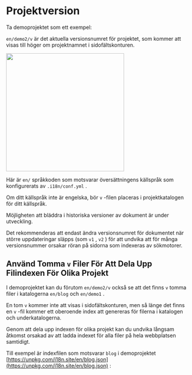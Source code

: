 # Projektversion

Ta demoprojektet som ett exempel:

`en/demo2/v` är det aktuella versionsnumret för projektet, som kommer att visas till höger om projektnamnet i sidofältskonturen.

<img src="https://p.3ti.site/1721290486.avif" width="320px">

Här är `en/` språkkoden som motsvarar översättningens källspråk som konfigurerats av `.i18n/conf.yml` .

Om ditt källspråk inte är engelska, bör `v` -filen placeras i projektkatalogen för ditt källspråk.

Möjligheten att bläddra i historiska versioner av dokument är under utveckling.

Det rekommenderas att endast ändra versionsnumret för dokumentet när större uppdateringar släpps (som `v1` , `v2` ) för att undvika att för många versionsnummer orsakar röran på sidorna som indexeras av sökmotorer.

## Använd Tomma `v` Filer För Att Dela Upp Filindexen För Olika Projekt

I demoprojektet kan du förutom `en/demo2/v` också se att det finns `v` tomma filer i katalogerna `en/blog` och `en/demo1` .

En tom `v` kommer inte att visas i sidofältskonturen, men så länge det finns en `v` -fil kommer ett oberoende index att genereras för filerna i katalogen och underkatalogerna.

Genom att dela upp indexen för olika projekt kan du undvika långsam åtkomst orsakad av att ladda indexet för alla filer på hela webbplatsen samtidigt.

Till exempel är indexfilen som motsvarar `blog` i demoprojektet [https://unpkg.com/i18n.site/en/blog.json](https://unpkg.com/i18n.site/en/blog.json) :